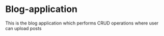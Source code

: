 # Blog-application
This is the blog application which performs CRUD operations where user can upload posts
